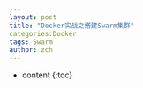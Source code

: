 ```yaml
---
layout: post
title: "Docker实战之搭建Swarm集群"
categories:Docker
tags: Swarm
author: zch
---
```


* content
{:toc}














